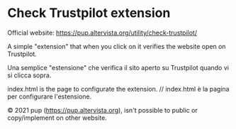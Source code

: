 # Check Trustpilot extension

Official website: https://pup.altervista.org/utility/check-trustpilot/


A simple "extension" that when you click on it verifies the website open on Trustpilot. 

Una semplice "estensione" che verifica il sito aperto su Trustpilot quando vi si clicca sopra.

index.html is the page to configurate the extension.
//
index.html è la pagina per configurare l'estensione.

© 2021 pup (https://pup.altervista.org), isn't possible to public or copy/implement on other website.
